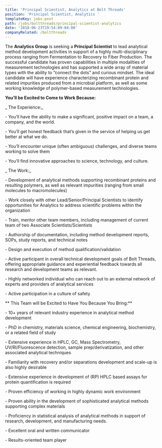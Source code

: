 ```yaml
---
title: 'Principal Scientist, Analytics at Bolt Threads'
position: 'Principal Scientist, Analytics '
templateKey: jobs-post
path: /jobs/boltthreads/principal-scientist-analytics
date: '2018-06-23T19:54:09-04:00'
companyRelated: /boltthreads
---
```

The **Analytics Group** is seeking a **Principal Scientist** to lead analytical method development activities in support of a highly multi-disciplinary process ranging from Fermentation to Recovery to Fiber Production. The successful candidate has proven capabilities in multiple modalities of measurement technologies and has supported a wide array of material types with the ability to “connect the dots” and curious mindset.  The ideal candidate will have experience characterizing recombinant protein and related impurities produced from a microbial platform, as well as some working knowledge of polymer-based measurement technologies.

**You’ll be Excited to Come to Work Because:**

_ The Experience:_

\- You’ll have the ability to make a significant, positive impact on a team, a company, and the world.

\- You’ll get honest feedback that’s given in the service of helping us get better at what we do.

\- You’ll encounter unique (often ambiguous) challenges, and diverse teams working to solve them

\- You’ll find innovative approaches to science, technology, and culture.



_ The Work:_

\- Development of analytical methods supporting recombinant proteins and resulting polymers, as well as relevant impurities (ranging from small molecules to macromolecules)

\- Work closely with other Lead/Senior/Principal Scientists to identify opportunities for Analytics to address scientific problems within the organization

\- Train, mentor other team members, including management of current team of two Associate Scientists/Scientists

\- Authorship of documentation, including method development reports, SOPs, study reports, and technical notes

\- Design and execution of method qualification/validation

\- Active participant in overall technical development goals of Bolt Threads, offering appropriate guidance and experiential feedback towards all research and development teams as relevant.

\- Highly networked individual who can reach out to an external network of experts and providers of analytical services

\- Active participation in a culture of safety



** This Team will be Excited to Have You Because You Bring:**

\- 10+ years of relevant industry experience in analytical method development

\- PhD in chemistry, materials science, chemical engineering, biochemistry, or a related field of study

\- Extensive experience in HPLC, GC, Mass Spectrometry, UV/RI/Fluorescence detection, sample prep/derivatization, and other associated analytical techniques

\- Familiarity with recovery and/or separations development and scale-up is also highly desirable

\- Extensive experience in development of (RP) HPLC based assays for protein quantification is required

\- Proven efficiency of working in highly dynamic work environment

\- Proven ability in the development of sophisticated analytical methods supporting complex materials

\- Proficiency in statistical analysis of analytical methods in support of research, development, and manufacturing needs.

\- Excellent oral and written communicator

\- Results-oriented team player
